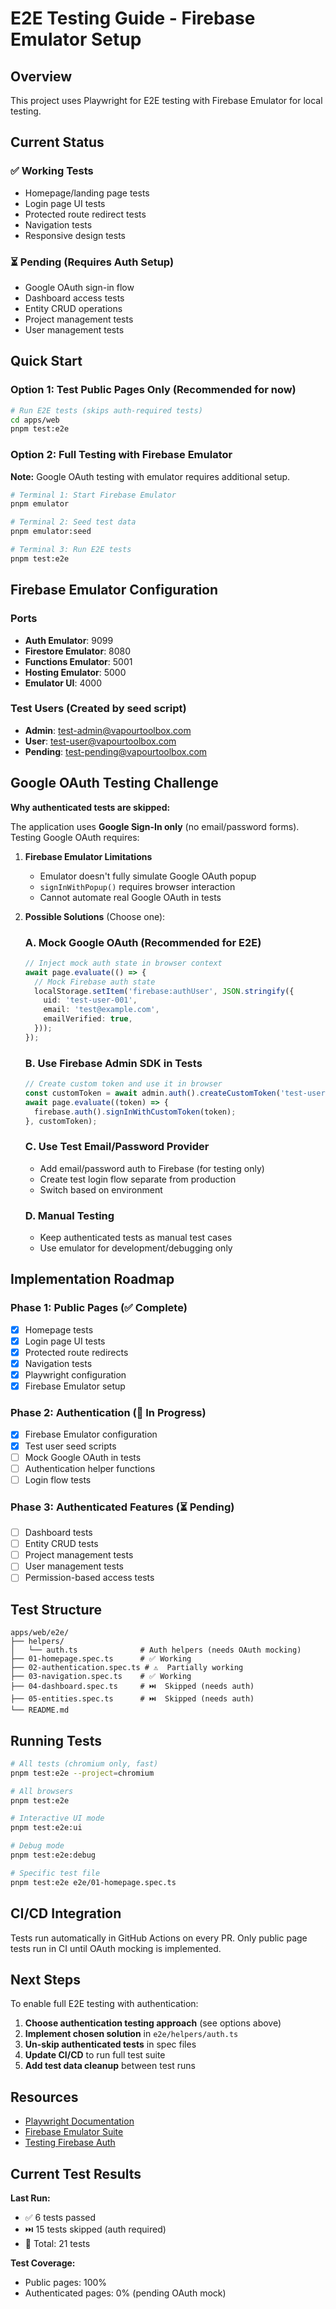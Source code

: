 # E2E Testing Guide - Firebase Emulator Setup

## Overview

This project uses Playwright for E2E testing with Firebase Emulator for local testing.

## Current Status

### ✅ Working Tests
- Homepage/landing page tests
- Login page UI tests
- Protected route redirect tests
- Navigation tests
- Responsive design tests

### ⏳ Pending (Requires Auth Setup)
- Google OAuth sign-in flow
- Dashboard access tests
- Entity CRUD operations
- Project management tests
- User management tests

## Quick Start

### Option 1: Test Public Pages Only (Recommended for now)

```bash
# Run E2E tests (skips auth-required tests)
cd apps/web
pnpm test:e2e
```

### Option 2: Full Testing with Firebase Emulator

**Note:** Google OAuth testing with emulator requires additional setup.

```bash
# Terminal 1: Start Firebase Emulator
pnpm emulator

# Terminal 2: Seed test data
pnpm emulator:seed

# Terminal 3: Run E2E tests
pnpm test:e2e
```

## Firebase Emulator Configuration

### Ports
- **Auth Emulator**: 9099
- **Firestore Emulator**: 8080
- **Functions Emulator**: 5001
- **Hosting Emulator**: 5000
- **Emulator UI**: 4000

### Test Users (Created by seed script)
- **Admin**: test-admin@vapourtoolbox.com
- **User**: test-user@vapourtoolbox.com
- **Pending**: test-pending@vapourtoolbox.com

## Google OAuth Testing Challenge

**Why authenticated tests are skipped:**

The application uses **Google Sign-In only** (no email/password forms). Testing Google OAuth requires:

1. **Firebase Emulator Limitations**
   - Emulator doesn't fully simulate Google OAuth popup
   - `signInWithPopup()` requires browser interaction
   - Cannot automate real Google OAuth in tests

2. **Possible Solutions** (Choose one):

   ### A. Mock Google OAuth (Recommended for E2E)
   ```typescript
   // Inject mock auth state in browser context
   await page.evaluate(() => {
     // Mock Firebase auth state
     localStorage.setItem('firebase:authUser', JSON.stringify({
       uid: 'test-user-001',
       email: 'test@example.com',
       emailVerified: true,
     }));
   });
   ```

   ### B. Use Firebase Admin SDK in Tests
   ```typescript
   // Create custom token and use it in browser
   const customToken = await admin.auth().createCustomToken('test-user-001');
   await page.evaluate((token) => {
     firebase.auth().signInWithCustomToken(token);
   }, customToken);
   ```

   ### C. Use Test Email/Password Provider
   - Add email/password auth to Firebase (for testing only)
   - Create test login flow separate from production
   - Switch based on environment

   ### D. Manual Testing
   - Keep authenticated tests as manual test cases
   - Use emulator for development/debugging only

## Implementation Roadmap

### Phase 1: Public Pages (✅ Complete)
- [x] Homepage tests
- [x] Login page UI tests
- [x] Protected route redirects
- [x] Navigation tests
- [x] Playwright configuration
- [x] Firebase Emulator setup

### Phase 2: Authentication (🔄 In Progress)
- [x] Firebase Emulator configuration
- [x] Test user seed scripts
- [ ] Mock Google OAuth in tests
- [ ] Authentication helper functions
- [ ] Login flow tests

### Phase 3: Authenticated Features (⏳ Pending)
- [ ] Dashboard tests
- [ ] Entity CRUD tests
- [ ] Project management tests
- [ ] User management tests
- [ ] Permission-based access tests

## Test Structure

```
apps/web/e2e/
├── helpers/
│   └── auth.ts              # Auth helpers (needs OAuth mocking)
├── 01-homepage.spec.ts      # ✅ Working
├── 02-authentication.spec.ts # ⚠️  Partially working
├── 03-navigation.spec.ts    # ✅ Working
├── 04-dashboard.spec.ts     # ⏭️  Skipped (needs auth)
├── 05-entities.spec.ts      # ⏭️  Skipped (needs auth)
└── README.md
```

## Running Tests

```bash
# All tests (chromium only, fast)
pnpm test:e2e --project=chromium

# All browsers
pnpm test:e2e

# Interactive UI mode
pnpm test:e2e:ui

# Debug mode
pnpm test:e2e:debug

# Specific test file
pnpm test:e2e e2e/01-homepage.spec.ts
```

## CI/CD Integration

Tests run automatically in GitHub Actions on every PR. Only public page tests run in CI until OAuth mocking is implemented.

## Next Steps

To enable full E2E testing with authentication:

1. **Choose authentication testing approach** (see options above)
2. **Implement chosen solution** in `e2e/helpers/auth.ts`
3. **Un-skip authenticated tests** in spec files
4. **Update CI/CD** to run full test suite
5. **Add test data cleanup** between test runs

## Resources

- [Playwright Documentation](https://playwright.dev/)
- [Firebase Emulator Suite](https://firebase.google.com/docs/emulator-suite)
- [Testing Firebase Auth](https://firebase.google.com/docs/emulator-suite/connect_auth)

## Current Test Results

**Last Run:**
- ✅ 6 tests passed
- ⏭️  15 tests skipped (auth required)
- 🏃 Total: 21 tests

**Test Coverage:**
- Public pages: 100%
- Authenticated pages: 0% (pending OAuth mock)
